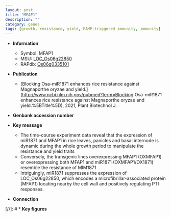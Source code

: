 ```yaml
---
layout: post
title: "MFAP1"
description: ""
category: genes
tags: [growth, resistance, yield, PAMP-triggered immunity, immunity]
---
```


* **Information**  
    + Symbol: MFAP1  
    + MSU: [LOC_Os06g22850](http://rice.uga.edu/cgi-bin/ORF_infopage.cgi?orf=LOC_Os06g22850)  
    + RAPdb: [Os06g0335101](https://rapdb.dna.affrc.go.jp/locus/?name=Os06g0335101)  

* **Publication**  
    + [Blocking Osa-miR1871 enhances rice resistance against Magnaporthe oryzae and yield.](http://www.ncbi.nlm.nih.gov/pubmed?term=Blocking Osa-miR1871 enhances rice resistance against Magnaporthe oryzae and yield.%5BTitle%5D), 2021, Plant Biotechnol J.

* **Genbank accession number**  

* **Key message**  
    + The time-course experiment data reveal that the expression of miR1871 and MFAP1 in rice leaves, panicles and basal internode is dynamic during the whole growth period to manipulate the resistance and yield traits
    + Conversely, the transgenic lines overexpressing MFAP1 (OXMFAP1) or overexpressing both MFAP1 and miR1871 (OXMFAP1/OX1871) resemble the resistance of MIM1871
    + Intriguingly, miR1871 suppresses the expression of LOC_Os06g22850, which encodes a microfibrillar-associated protein (MFAP1) locating nearby the cell wall and positively regulating PTI responses.

* **Connection**  

[//]: # * **Key figures**  


